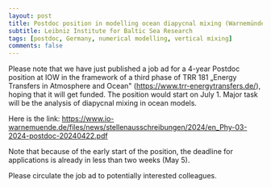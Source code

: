 ```yaml
---
layout: post
title: Postdoc position in modelling ocean diapycnal mixing (Warnemünde, Germany)
subtitle: Leibniz Institute for Baltic Sea Research
tags: [postdoc, Germany, numerical modelling, vertical mixing]
comments: false
---
```

Please note that we have just published a job ad for a 4-year Postdoc
position at IOW in the framework of a third phase of TRR 181 „Energy
Transfers in Atmosphere and Ocean"
(https://www.trr-energytransfers.de/), hoping that it will get funded.
The position would start on July 1. Major task will be the analysis of
diapycnal mixing in ocean models.

Here is the link:
https://www.io-warnemuende.de/files/news/stellenausschreibungen/2024/en_Phy-03-2024-postdoc-20240422.pdf

Note that because of the early start of the position, the deadline for
applications is already in less than two weeks (May 5).

Please circulate the job ad to potentially interested colleagues.
